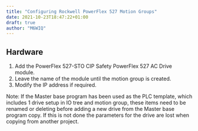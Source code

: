 ```yaml
---
title: "Configuring Rockwell PowerFlex 527 Motion Groups"
date: 2021-10-23T18:47:22+01:00
draft: true
author: "M6WIQ"
---
```


## Hardware

1) Add the PowerFlex 527-STO CIP Safety PowerFlex 527 AC Drive module.
2) Leave the name of the module until the motion group is created.
3) Modify the IP address if required.

Note: If the Master base program has been used as the PLC template, which includes 1 drive setup in IO tree and motion group, these items need to be renamed or deleting before adding a new drive from the Master base program copy. If this is not done the parameters for the drive are lost when copying from another project.
